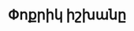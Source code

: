 ---
title: Փոքրիկ իշխանը
transliteration: P'ok'rig ishkhanë
language: Armeni
brought_by: Georgina
bought: Armènia
year: 2011
isbn: 9789939512709
translator: Nvard Vardanyan
published: Antares
---